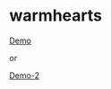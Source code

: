 # warmhearts
[Demo](https://heggy231.github.io/warmhearts/)

or

[Demo-2](https://warmhearts.netlify.app/)